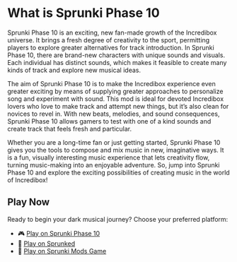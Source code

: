 # What is Sprunki Phase 10
Sprunki Phase 10 is an exciting, new fan-made growth of the Incredibox universe. It brings a fresh degree of creativity to the sport, permitting players to explore greater alternatives for track introduction. In Sprunki Phase 10, there are brand-new characters with unique sounds and visuals. Each individual has distinct sounds, which makes it feasible to create many kinds of track and explore new musical ideas.

The aim of Sprunki Phase 10 is to make the Incredibox experience even greater exciting by means of supplying greater approaches to personalize song and experiment with sound. This mod is ideal for devoted Incredibox lovers who love to make track and attempt new things, but it’s also clean for novices to revel in. With new beats, melodies, and sound consequences, Sprunki Phase 10 allows gamers to test with one of a kind sounds and create track that feels fresh and particular.

Whether you are a long-time fan or just getting started, Sprunki Phase 10 gives you the tools to compose and mix music in new, imaginative ways. It is a fun, visually interesting music experience that lets creativity flow, turning music-making into an enjoyable adventure. So, jump into Sprunki Phase 10 and explore the exciting possibilities of creating music in the world of Incredibox!

## Play Now
Ready to begin your dark musical journey? Choose your preferred platform:
- 🎮 [Play on Sprunki Phase 10](https://sprunkiphase10.online/)
- 🎵 [Play on Sprunked](https://sprunkedgame.online/)
- 🎹 [Play on Sprunki Mods Game](https://sprunkigame.online/)
